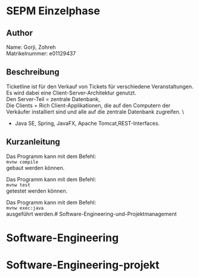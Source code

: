 # SEPM Einzelphase

## Author

Name: Gorji, Zohreh\
Matrikelnummer: e01129437

## Beschreibung
Ticketline ist für den Verkauf von Tickets für verschiedene Veranstaltungen.\
Es wird dabei eine Client-Server-Architektur genutzt.\
Den Server-Teil = zentrale Datenbank,\
Die Clients = Rich Client-Applikationen, die auf den Computern der Verkäufer installiert sind und alle auf die zentrale
Datenbank zugreifen. \
* Java SE, Spring, JavaFX, Apache Tomcat,REST-Interfaces.

## Kurzanleitung

Das Programm kann mit dem Befehl:\
```mvnw compile```\
gebaut werden können.

Das Programm kann mit dem Befehl:\
```mvnw test```\
getestet werden können.

Das Programm kann mit dem Befehl:\
```mvnw exec:java```\
ausgeführt werden.# Software-Engineering-und-Projektmanagement
# Software-Engineering
# Software-Engineering-projekt
